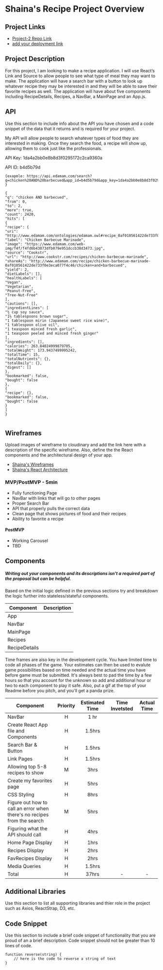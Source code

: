 # Shaina's Recipe Project Overview 

## Project Links

- [Project-2 Repo Link](https://github.com/searle927/Project-2)
- [add your deployment link]()

## Project Description

For this project, I am looking to make a recipe application. I will use React’s Link and Source to allow people to see what type of meal they may want to make. The application will have a search bar with a button to look up whatever recipe they may be interested in and they will be able to save their favorite recipes as well. The application will have about five components including RecipeDetails, Recipes, a NavBar, a MainPage and an App.js.

## API

Use this section to include info about the API you have chosen and a code snippet of the data that it returns and is required for your project. 

My API will allow people to search whatever types of food they are interested in making. Once they search the food, a recipe will show up, allowing them to cook just like the professionals.

API Key: 1da4a2bb0e8b8d3f0295172c2ca9360a

API ID: b4d5b79d

```
{exapmle: https://api.edamam.com/search?q=chicken%20AND%20barbecued&app_id=b4d5b79d&app_key=1da4a2bb0e8b8d3f0295172c2ca9360a&from=0&to=2 }

{
"q": "chicken AND barbecued",
"from": 0,
"to": 2,
"more": true,
"count": 2420,
"hits": [
{
"recipe": {
"uri": "http://www.edamam.com/ontologies/edamam.owl#recipe_0af010561422de733f0e3eca077f4c46",
"label": "Chicken Barbecue Marinade",
"image": "https://www.edamam.com/web-img/f4f/f4fd6b43073dfb079e951dccb38d3473.jpg",
"source": "Cookstr",
"url": "http://www.cookstr.com/recipes/chicken-barbecue-marinade",
"shareAs": "http://www.edamam.com/recipe/chicken-barbecue-marinade-0af010561422de733f0e3eca077f4c46/chicken+and+barbecued",
"yield": 2,
"dietLabels": [],
"healthLabels": [
"Vegan",
"Vegetarian",
"Peanut-Free",
"Tree-Nut-Free"
],
"cautions": [],
"ingredientLines": [
"½ cup soy sauce",
"1½ tablespoons brown sugar",
"1 tablespoon mirin (Japanese sweet rice wine)",
"1 tablespoon olive oil",
"1 teaspoon minced fresh garlic",
"1 teaspoon peeled and minced fresh ginger"
],
"ingredients": [],
"calories": 263.84024999879705,
"totalWeight": 173.9437499995242,
"totalTime": 15,
"totalNutrients": {},
"totalDaily": {},
"digest": []
},
"bookmarked": false,
"bought": false
},
{
"recipe": {},
"bookmarked": false,
"bought": false
}
]
}


```


## Wireframes

Upload images of wireframe to cloudinary and add the link here with a description of the specific wireframe. Also, define the the React components and the architectural design of your app.

- [Shaina's Wireframes](https://i.imgur.com/L0FYhUM.jpg)
- [Shaina's React Architecture](https://i.imgur.com/j6rwjgN.jpg)


### MVP/PostMVP - 5min

- Fully functioning Page
- NavBar with links that will go to other pages
- Proper Search Bar
- API that properly pulls the correct data
- Clean page that shows pictures of food and their recipes
- Ability to favorite a recipe


#### PostMVP 
- Working Carousel
- TBD

## Components
##### Writing out your components and its descriptions isn't a required part of the proposal but can be helpful.

Based on the initial logic defined in the previous sections try and breakdown the logic further into stateless/stateful components. 

| Component | Description | 
| --- | :---: |  
| App |   | 
| NavBar |   | 
| MainPage |    | 
| Recipes |    | 
| RecipeDetails |    | 


Time frames are also key in the development cycle.  You have limited time to code all phases of the game.  Your estimates can then be used to evalute game possibilities based on time needed and the actual time you have before game must be submitted. It's always best to pad the time by a few hours so that you account for the unknown so add and additional hour or two to each component to play it safe. Also, put a gif at the top of your Readme before you pitch, and you'll get a panda prize.

| Component | Priority | Estimated Time | Time Invetsted | Actual Time |
| --- | :---: |  :---: | :---: | :---: |
| NavBar | H | 1 hr |  |   |
| Create React App file and Components | H | 1.5hrs|   |   |
| Search Bar & Button | H | 1.5hrs|  |   |
| Link Pages | H | 1.5hrs|  |   |
| Allowing top 5-8 recipes to show | M | 3hrs|  |   |
| Create my favorites page | H | 5hrs|  |   |
| CSS Styling | H | 8hrs|  |   |
| Figure out how to call an error when there's no recipes from the search| M | 5hrs|  |   |
| Figuring what the API should call | H | 4hrs|  |   |
| Home Page Display | H | 1hrs|  |   |
| Recipes Display | H | 2hrs|  |   |
| FavRecipes Display | H | 2hrs|  |   |
| Media Queries | H | 1.5hrs|  |   |
| Total | H | 37hrs | - | - |

## Additional Libraries
 Use this section to list all supporting libraries and thier role in the project such as Axios, ReactStrap, D3, etc. 

## Code Snippet

Use this section to include a brief code snippet of functionality that you are proud of an a brief description.  Code snippet should not be greater than 10 lines of code. 

```
function reverse(string) {
	// here is the code to reverse a string of text
}
```
